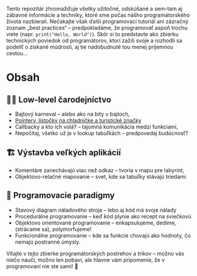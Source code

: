 
Tento repozitár zhromažďuje všetky užitočné, odskúšané a sem-tam aj zábavné informácie a techniky, ktoré sme počas nášho programátorského života nazbierali. Nečakajte však ďalší programovací tutoriál ani zázračný zoznam „best practices“ – predpokladáme, že programovať aspoň trochu viete (napr. ```print("Hello, World")```). Skôr si to predstavte ako zbierku technických poviedok od programátorov, ktorí zažili svoje a rozhodli sa podeliť o získané múdrosti, aj tie nadobudnuté tou menej príjemnou cestou…

# Obsah

## 🧙‍♂️ Low-level čarodejníctvo
- Bajtový karneval – alebo ako na bity v bajtoch,
- [Pointery, lístočky na chladničke a turistické značky](články/pointery.md)
- Callbacky a kto ich volá? – tajomná komunikácia medzi funkciami,
- Nepočítaj, všetko už je v lookup tabuľkách – predpovedaj budúcnosť?

 ## 🏗️ Výstavba veľkých aplikácií
- Komentáre zanechávajú viac než odkaz – tvoria v mapu pre labyrint,
- Objektovo-relačné mapovanie – svet, kde sa tabuľky stávajú triedami

 ## 🧩 Programovacie paradigmy
- Stavový diagram náladového stroja – lebo aj kód má svoje nálady
- Procedurálne programovanie – keď kód plynie ako recept na sviečkovú
- Objektovo orientované programovanie – enkapsulujeme, dedíme, (strácame sa), polymorfujeme!
- Funkcionálne programovanie – kde sa funkcie chovajú ako hodnoty, čo nemajú postranné úmysly.

Vitajte v tejto zbierke programátorských postrehov a trikov – možno vás niečo naučí, možno len pobaví, ale hlavne vám pripomenie, že v programovaní nie ste sami! 🚀